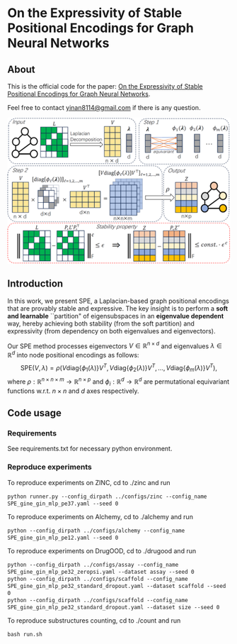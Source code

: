 # On the Expressivity of Stable Positional Encodings for Graph Neural Networks

## About

This is the official code for the paper: [On the Expressivity of Stable Positional Encodings for Graph Neural Networks](https://arxiv.org/abs/2310.02579). 

Feel free to contact yinan8114@gmail.com if there is any question.

![model](model.png)

## Introduction

In this work, we present SPE, a Laplacian-based graph positional encodings that are provably stable and expressive. The key insight is to perform a **soft and learnable** ``partition" of eigensubspaces in an **eigenvalue dependent** way, hereby achieving both stability (from the soft partition) and expressivity (from dependency on both eigenvalues and eigenvectors). 


Our SPE method processes eigenvectors $V\in\mathbb{R}^{n\times d}$ and eigenvalues $\lambda\in\mathbb{R}^d$ into node positional encodings as follows:
$$\text{SPE}(V, \lambda)=\rho(V\text{diag}\{\phi_1(\lambda)\}V^{T}, V\text{diag}\{\phi_2(\lambda)\}V^{T}, ..., V\text{diag}\{\phi_m(\lambda)\}V^{T}),$$
where $\rho:\mathbb{R}^{n\times n\times m}\to\mathbb{R}^{n\times p}$ and $\phi_i:\mathbb{R}^{d}\to\mathbb{R}^d$ are permutational equivariant functions w.r.t. $n\times n$ and $d$ axes respectively.

## Code usage

### Requirements

See requirements.txt for necessary python environment.

### Reproduce experiments

To reproduce experiments on ZINC, cd to ./zinc and run
```
python runner.py --config_dirpath ../configs/zinc --config_name SPE_gine_gin_mlp_pe37.yaml --seed 0
```


To reproduce experiments on Alchemy, cd to ./alchemy and run
```
python --config_dirpath ../configs/alchemy --config_name SPE_gine_gin_mlp_pe12.yaml --seed 0
```

To reproduce experiments on DrugOOD, cd to ./drugood and run
```
python --config_dirpath ../configs/assay --config_name SPE_gine_gin_mlp_pe32_zeropsi.yaml --dataset assay --seed 0
python --config_dirpath ../configs/scaffold --config_name SPE_gine_gin_mlp_pe32_standard_dropout.yaml --dataset scaffold --seed 0
python --config_dirpath ../configs/scaffold --config_name SPE_gine_gin_mlp_pe32_standard_dropout.yaml --dataset size --seed 0
```

To reproduce substructures counting, cd to ./count and run
```
bash run.sh
```
